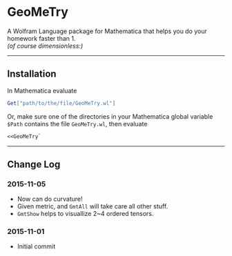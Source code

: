 # GeoMeTry

A Wolfram Language package for Mathematica that helps you do your homework faster than 1.  
*(of course dimensionless:)*

---

## Installation

In Mathematica evaluate
``` Mathematica
Get["path/to/the/file/GeoMeTry.wl"]
```

Or, make sure one of the directories in your Mathematica global variable `$Path` contains the file `GeoMeTry.wl`, then evaluate
``` Mathematica
<<GeoMeTry`
```

---

## Change Log

### 2015-11-05

+ Now can do curvature!
+ Given metric, and `GmtAll` will take care all other stuff.
+ `GmtShow` helps to visuallize 2~4 ordered tensors.

### 2015-11-01

+ Initial commit
